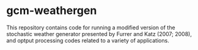 # gcm-weathergen
This repository contains code for running a modified version of the stochastic weather generator presented by Furrer and Katz
(2007; 2008), and optput processing codes related to a variety of applications. 
